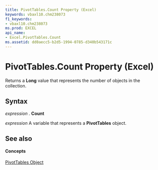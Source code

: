 ```yaml
---
title: PivotTables.Count Property (Excel)
keywords: vbaxl10.chm238073
f1_keywords:
- vbaxl10.chm238073
ms.prod: EXCEL
api_name:
- Excel.PivotTables.Count
ms.assetid: dd0aecc5-b2d5-1994-0785-d340b543171c
---
```



# PivotTables.Count Property (Excel)

Returns a  **Long** value that represents the number of objects in the collection.


## Syntax

 _expression_ . **Count**

 _expression_ A variable that represents a **PivotTables** object.


## See also


#### Concepts


[PivotTables Object](pivottables-object-excel.md)

